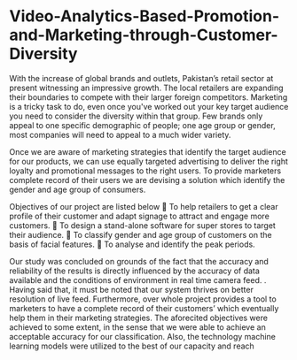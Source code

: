 # Video-Analytics-Based-Promotion-and-Marketing-through-Customer-Diversity
With the increase of global brands and outlets, Pakistan’s retail sector at present witnessing an
impressive growth. The local retailers are expanding their boundaries to compete with their larger
foreign competitors. Marketing is a tricky task to do, even once you've worked out your key target
audience you need to consider the diversity within that group. Few brands only appeal to one
specific demographic of people; one age group or gender, most companies will need to appeal to
a much wider variety.

Once we are aware of marketing strategies that identify the target audience for our products, we
can use equally targeted advertising to deliver the right loyalty and promotional messages to the
right users. To provide marketers complete record of their users we are devising a solution which
identify the gender and age group of consumers.

Objectives of our project are listed below
 To help retailers to get a clear profile of their customer and adapt signage to attract and
engage more customers.
 To design a stand-alone software for super stores to target their audience.
 To classify gender and age group of customers on the basis of facial features.
 To analyse and identify the peak periods.

Our study was concluded on grounds of the fact that the accuracy and reliability of the results is
directly influenced by the accuracy of data available and the conditions of environment in real time
camera feed. . Having said that, it must be noted that our system thrives on better resolution of live
feed. Furthermore, over whole project provides a tool to marketers to have a complete record of
their customers’ which eventually help them in their marketing strategies. The aforecited
objectives were achieved to some extent, in the sense that we were able to achieve an acceptable
accuracy for our classification. Also, the technology machine learning models were utilized to the
best of our capacity and reach

